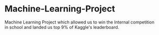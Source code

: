 # Machine-Learning-Project
Machine Learning Project which allowed us to win the Internal competition in school and landed us top 9% of Kaggle's leaderboard.
